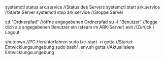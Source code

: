 systemctl status ark.service	//Status des Servers
systemctl start ark.service   //Starte Server
systemctl stop ark.service	  //Stoppe Server

cd "Ordnerpfad"               //öffne angegebenen Ordnerpfad
su -l "Benutzer"              //logge dich als angegebenen Benutzer ein (steam im ARK-Server)
exit				                  //Zurück / Logout

shutdown			                //PC Herunterfahren
sudo lxc-start -n gotta		    //Startet Entwicklungsumgebung
sudo bash/ .env.sh gotta	    //Aktuallisiere Entwicklungsumgebung
